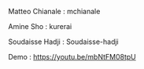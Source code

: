 Matteo Chianale : mchianale 

Amine Sho : kurerai

Soudaisse Hadji : Soudaisse-hadji

Demo : https://youtu.be/mbNtFM08tpU
